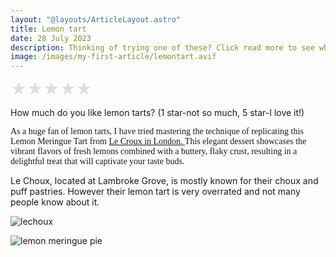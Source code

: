 ```yaml
---
layout: "@layouts/ArticleLayout.astro"
title: Lemon tart
date: 28 July 2023
description: Thinking of trying one of these? Click read more to see where you can find them!
image: /images/my-first-article/lemontart.avif
---
```



<div class="star-rating">
  <input type="radio" id="star5" name="rating" value="5" />
  <label for="star5">&#9733;</label>
  <input type="radio" id="star4" name="rating" value="4" />
  <label for="star4">&#9733;</label>
  <input type="radio" id="star3" name="rating" value="3" />
  <label for="star3">&#9733;</label>
  <input type="radio" id="star2" name="rating" value="2" />
  <label for="star2">&#9733;</label>
  <input type="radio" id="star1" name="rating" value="1" />
  <label for="star1">&#9733;</label>
</div>

<style>
.star-rating {
  display: inline-block;
  font-size: 25px;
}
.star-rating input[type="radio"] {
  display: none;
}
.star-rating label {
  color: #ddd;
  float: right;
  cursor: pointer;
}
.star-rating input[type="radio"]:checked ~ label {
  color: #ffdd00;
}
</style>

<script>
const starInputs = document.querySelectorAll('.star-rating input[type="radio"]');

starInputs.forEach((input) => {
  input.addEventListener('change', () => {
    const rating = input.value;
    // Perform any desired actions with the selected rating, such as sending it to a server or updating a display.
    console.log('Selected rating:', rating);
  });
});
</script>
<p> How much do you like lemon tarts? (1 star-not so much, 5 star-I love it!) </p>

<span style="font-family: 'Times new roman', bold;"> As a huge fan of lemon tarts, I have tried mastering the technique of replicating this Lemon Meringue Tart from <a href="https://lechouxlondon.com/products/copy-of-lemon-meringue-tart"> Le Croux in London. </a> This elegant dessert showcases the vibrant flavors of fresh lemons combined with a buttery, flaky crust, resulting in a delightful treat that will captivate your taste buds. </span> 

Le Choux, located at Lambroke Grove, is mostly known for their choux and puff pastries. However their lemon tart is very overrated and not many people know about it. 

<img src=/images/my-first-article/lechoux.webp
alt="lechoux">

<img src=/images/my-first-article/meringue.webp
alt="lemon meringue pie">



